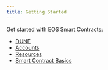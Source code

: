```yaml
---
title: Getting Started
---
```


<head>
  <title>Getting Started with Smart Contracts</title>
</head>

Get started with EOS Smart Contracts:

- [DUNE](./10_dune-guide.md)
- [Accounts](./20_Accounts.md)
- [Resources](./30_resources.md)
- [Smart Contract Basics](./40_smart_contract_basics.md)
